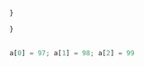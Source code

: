 











```js



}

}

```


```js
```


```js
a[0] = 97; a[1] = 98; a[2] = 99
```



```js
```











